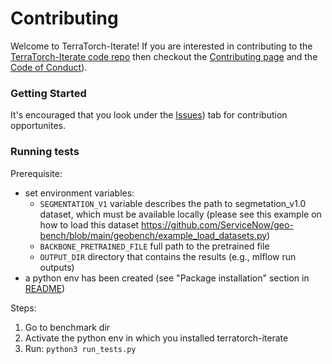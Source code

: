 <!--
{% comment %}
Copyright 2018-2024 IBM

Licensed under the Apache License, Version 2.0 (the "License");
you may not use this file except in compliance with the License.
You may obtain a copy of the License at

http://www.apache.org/licenses/LICENSE-2.0

Unless required by applicable law or agreed to in writing, software
distributed under the License is distributed on an "AS IS" BASIS,
WITHOUT WARRANTIES OR CONDITIONS OF ANY KIND, either express or implied.
See the License for the specific language governing permissions and
limitations under the License.
{% endcomment %}
-->

# Contributing

Welcome to TerraTorch-Iterate! If you are interested in contributing to the [TerraTorch-Iterate code repo](README.md)
then checkout the [Contributing page](CONTRIBUTING.md) and 
the [Code of Conduct](CODE_OF_CONDUCT.md)). 


### Getting Started

It's encouraged that you look under the [Issues]([https://github.ibm.com/GeoFM-Finetuning/benchmark/issues)) tab for contribution opportunites.

### Running tests

Prerequisite:
-  set environment variables:
   - `SEGMENTATION_V1` variable describes the path to segmetation_v1.0 dataset, which must be available locally (please see this example on how to load this dataset https://github.com/ServiceNow/geo-bench/blob/main/geobench/example_load_datasets.py)
   -  `BACKBONE_PRETRAINED_FILE` full path to the pretrained file
   -  `OUTPUT_DIR` directory that contains the results (e.g., mlflow run outputs)
-  a python env has been created (see "Package installation" section in [README](README.md)) 

Steps:
1. Go to benchmark dir
2. Activate the python env in which you installed terratorch-iterate
3. Run: `python3 run_tests.py`